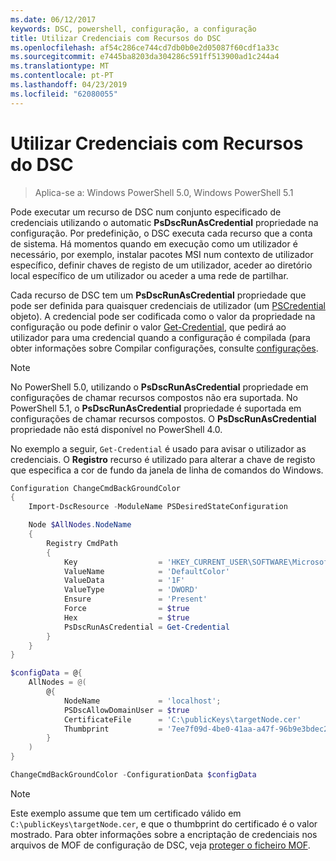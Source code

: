 ```yaml
---
ms.date: 06/12/2017
keywords: DSC, powershell, configuração, a configuração
title: Utilizar Credenciais com Recursos do DSC
ms.openlocfilehash: af54c286ce744cd7db0b0e2d05087f60cdf1a33c
ms.sourcegitcommit: e7445ba8203da304286c591ff513900ad1c244a4
ms.translationtype: MT
ms.contentlocale: pt-PT
ms.lasthandoff: 04/23/2019
ms.locfileid: "62080055"
---
```

# <a name="use-credentials-with-dsc-resources"></a>Utilizar Credenciais com Recursos do DSC

> Aplica-se a: Windows PowerShell 5.0, Windows PowerShell 5.1

Pode executar um recurso de DSC num conjunto especificado de credenciais utilizando o automatic **PsDscRunAsCredential** propriedade na configuração.
Por predefinição, o DSC executa cada recurso que a conta de sistema.
Há momentos quando em execução como um utilizador é necessário, por exemplo, instalar pacotes MSI num contexto de utilizador específico, definir chaves de registo de um utilizador, aceder ao diretório local específico de um utilizador ou aceder a uma rede de partilhar.

Cada recurso de DSC tem um **PsDscRunAsCredential** propriedade que pode ser definida para quaisquer credenciais de utilizador (um [PSCredential](/dotnet/api/system.management.automation.pscredential) objeto).
A credencial pode ser codificada como o valor da propriedade na configuração ou pode definir o valor [Get-Credential](/powershell/module/Microsoft.PowerShell.Security/Get-Credential), que pedirá ao utilizador para uma credencial quando a configuração é compilada (para obter informações sobre Compilar configurações, consulte [configurações](configurations.md).

> [!NOTE]
> No PowerShell 5.0, utilizando o **PsDscRunAsCredential** propriedade em configurações de chamar recursos compostos não era suportada.
> No PowerShell 5.1, o **PsDscRunAsCredential** propriedade é suportada em configurações de chamar recursos compostos.
> O **PsDscRunAsCredential** propriedade não está disponível no PowerShell 4.0.

No exemplo a seguir, `Get-Credential` é usado para avisar o utilizador as credenciais.
O **Registro** recurso é utilizado para alterar a chave de registo que especifica a cor de fundo da janela de linha de comandos do Windows.

```powershell
Configuration ChangeCmdBackGroundColor
{
    Import-DscResource -ModuleName PSDesiredStateConfiguration

    Node $AllNodes.NodeName
    {
        Registry CmdPath
        {
            Key                  = 'HKEY_CURRENT_USER\SOFTWARE\Microsoft\Command Processor'
            ValueName            = 'DefaultColor'
            ValueData            = '1F'
            ValueType            = 'DWORD'
            Ensure               = 'Present'
            Force                = $true
            Hex                  = $true
            PsDscRunAsCredential = Get-Credential
        }
    }
}

$configData = @{
    AllNodes = @(
        @{
            NodeName             = 'localhost';
            PSDscAllowDomainUser = $true
            CertificateFile      = 'C:\publicKeys\targetNode.cer'
            Thumbprint           = '7ee7f09d-4be0-41aa-a47f-96b9e3bdec25'
        }
    )
}

ChangeCmdBackGroundColor -ConfigurationData $configData
```

> [!NOTE]
> Este exemplo assume que tem um certificado válido em `C:\publicKeys\targetNode.cer`, e que o thumbprint do certificado é o valor mostrado.
> Para obter informações sobre a encriptação de credenciais nos arquivos de MOF de configuração de DSC, veja [proteger o ficheiro MOF](../pull-server/secureMOF.md).
